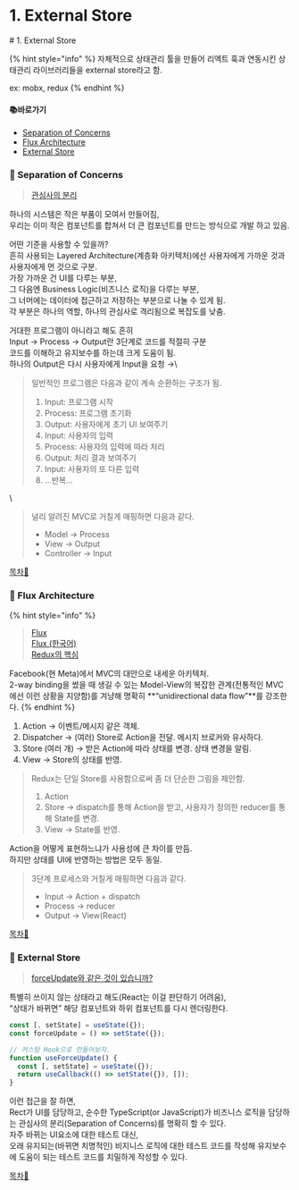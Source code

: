 # 1. External Store

\# 1. External Store

{% hint style="info" %}
자체적으로 상태관리 툴을 만들어 리엑트 훅과 연동시킨 상태관리 라이브러리들을 external store라고 함.

ex: mobx, redux
{% endhint %}

#### 📚바로가기

* [Separation of Concerns](1.-external-store.md#separation-of-concerns)
* [Flux Architecture](1.-external-store.md#flux-architecture)
* [External Store](1.-external-store.md#external-store)

### 📍 Separation of Concerns

> [관심사의 분리](https://ko.wikipedia.org/wiki/%EA%B4%80%EC%8B%AC%EC%82%AC\_%EB%B6%84%EB%A6%AC)

하나의 시스템은 작은 부품이 모여서 만들어짐,\
우리는 이미 작은 컴포넌트를 합쳐서 더 큰 컴포넌트를 만드는 방식으로 개발 하고 있음.

어떤 기준을 사용할 수 있을까?\
흔히 사용되는 Layered Architecture(계층화 아키텍처)에선 사용자에게 가까운 것과 사용자에게 먼 것으로 구분.\
가장 가까운 건 UI를 다루는 부분,\
그 다음엔 Business Logic(비즈니스 로직)을 다루는 부분,\
그 너머에는 데이터에 접근하고 저장하는 부분으로 나눌 수 있게 됨.\
각 부분은 하나의 역할, 하나의 관심사로 격리됨으로 복잡도를 낮춤.

거대한 프로그램이 아니라고 해도 흔히\
Input → Process → Output란 3단계로 코드를 적절히 구분\
코드를 이해하고 유지보수를 하는데 크게 도움이 됨.\
하나의 Output은 다시 사용자에게 Input을 요청 →\\

> 일반적인 프로그램은 다음과 같이 계속 순환하는 구조가 됨.
>
> 1. Input: 프로그램 시작
> 2. Process: 프로그램 초기화
> 3. Output: 사용자에게 초기 UI 보여주기
> 4. Input: 사용자의 입력
> 5. Process: 사용자의 입력에 따라 처리
> 6. Output: 처리 결과 보여주기
> 7. Input: 사용자의 또 다른 입력
> 8. …반복…

\


> 널리 알려진 MVC로 거칠게 매핑하면 다음과 같다.
>
> * Model → Process
> * View → Output
> * Controller → Input

[목차🔺](1.-extemal-store.md#undefined)

### 📍 Flux Architecture

{% hint style="info" %}
> [Flux](https://facebook.github.io/flux/docs/in-depth-overview/)\
> [Flux (한국어)](https://haruair.github.io/flux/docs/overview.html)\
> [Redux의 핵심](https://ko.redux.js.org/tutorials/essentials/part-1-overview-concepts)

Facebook(현 Meta)에서 MVC의 대안으로 내세운 아키텍처.\
2-way binding을 썼을 때 생길 수 있는 Model-View의 복잡한 관계(전통적인 MVC에선 이런 상황을 지양함)를 겨냥해 명확히 \*\*“unidirectional data flow”\*\*를 강조한다.
{% endhint %}

1. Action → 이벤트/메시지 같은 객체.
2. Dispatcher → (여러) Store로 Action을 전달. 메시지 브로커와 유사하다.
3. Store (여러 개) → 받은 Action에 따라 상태를 변경. 상태 변경을 알림.
4. View → Store의 상태를 반영.

> Redux는 단일 Store를 사용함으로써 좀 더 단순한 그림을 제안함.
>
> 1. Action
> 2. Store → dispatch를 통해 Action을 받고, 사용자가 정의한 reducer를 통해 State를 변경.
> 3. View → State를 반영.

Action을 어떻게 표현하느냐가 사용성에 큰 차이를 만듬.\
하지만 상태를 UI에 반영하는 방법은 모두 동일.

> 3단계 프로세스와 거칠게 매핑하면 다음과 같다.
>
> * Input → Action + dispatch
> * Process → reducer
> * Output → View(React)

[목차🔺](6.-extemal-store.md#undefined)

### 📍 External Store

> [forceUpdate와 같은 것이 있습니까?](https://ko.reactjs.org/docs/hooks-faq.html#is-there-something-like-forceupdate)

특별히 쓰이지 않는 상태라고 해도(React는 이걸 판단하기 어려움),\
“상태가 바뀌면” 해당 컴포넌트와 하위 컴포넌트를 다시 렌더링한다.

```typescript
const [, setState] = useState({});
const forceUpdate = () => setState({});

// 커스텀 Hook으로 만들어보자.
function useForceUpdate() {
  const [, setState] = useState({});
  return useCallback(() => setState({}), []);
}
```

이런 접근을 잘 하면,\
Rect가 UI를 담당하고, 순수한 TypeScript(or JavaScript)가 비즈니스 로직을 담당하는 관심사의 분리(Separation of Concerns)를 명확히 할 수 있다.\
자주 바뀌는 UI요소에 대한 테스트 대신,\
오래 유지되는(바뀌면 치명적인) 비지니스 로직에 대한 테스트 코드를 작성해 유지보수에 도움이 되는 테스트 코드를 치밀하게 작성할 수 있다.

[목차🔺](1.-extemal-store.md#undefined)
